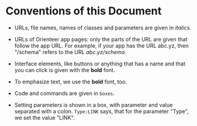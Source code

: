 # Conventions of this Document

* URLs,  file names, names of classes and parameters are given in *italics*.
*  URLs of Orienteer app pages: only the parts of the URL are given that follow the app URL. For example, if your app has the URL abc.yz, then "/schema" refers to the URL *abc.yz/schema*.
  
* Interface elements, like buttons or anything that has a name and that you can click is given with the **bold** font. 
* To emphasize text, we use the **bold** font, too.

* Code and commands are given in `boxes`.

* Setting parameters is shown in a box, with parameter and value separated with a colon.  `Type:LINK` says, that for the parameter "Type", we set the value "LINK".
  

